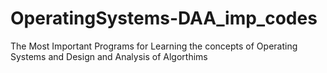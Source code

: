 # OperatingSystems-DAA_imp_codes

The Most Important Programs for Learning the concepts of Operating Systems and Design and Analysis of Algorthims 
